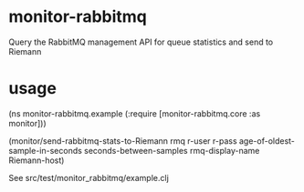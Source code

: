 monitor-rabbitmq
================

Query the RabbitMQ management API for queue statistics and send to Riemann


usage
=====

(ns monitor-rabbitmq.example
  (:require [monitor-rabbitmq.core :as monitor]))

(monitor/send-rabbitmq-stats-to-Riemann rmq
                                          r-user
                                          r-pass
                                          age-of-oldest-sample-in-seconds
                                          seconds-between-samples
                                          rmq-display-name
                                          Riemann-host)

See src/test/monitor_rabbitmq/example.clj

